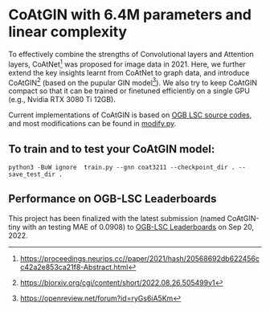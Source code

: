 # CoAtGIN with 6.4M parameters and linear complexity

To effectively combine the strengths of Convolutional layers and Attention layers, CoAtNet[^1] was proposed for image data in 2021. 
Here, we further extend the key insights learnt from CoAtNet to graph data, and introduce CoAtGIN[^2] (based on the pupular GIN model[^3]).
We also try to keep CoAtGIN compact so that it can be trained or finetuned efficiently on a single GPU (e.g., Nvidia RTX 3080 Ti 12GB).

Current implementations of CoAtGIN is based on
[OGB LSC source codes](https://github.com/snap-stanford/ogb/tree/master/examples/lsc/wikikg90m-v2),
and most modifications can be found in
[modify.py](https://github.com/xfcui/CoAtGIN/blob/main/model/modify.py).

## To train and to test your CoAtGIN model:
```
python3 -BuW ignore  train.py --gnn coat3211 --checkpoint_dir . --save_test_dir .
```

## Performance on OGB-LSC Leaderboards

This project has been finalized with the latest submission (named CoAtGIN-tiny with an testing MAE of 0.0908) to
[OGB-LSC Leaderboards](https://ogb.stanford.edu/docs/lsc/leaderboards/) on Sep 20, 2022.

[^1]: https://proceedings.neurips.cc//paper/2021/hash/20568692db622456cc42a2e853ca21f8-Abstract.html
[^2]: https://biorxiv.org/cgi/content/short/2022.08.26.505499v1
[^3]: https://openreview.net/forum?id=ryGs6iA5Km
